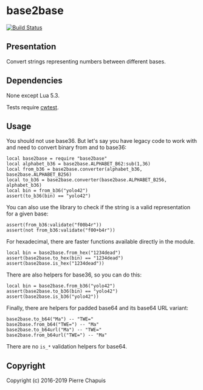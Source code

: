 # base2base

[![Build Status](https://travis-ci.org/catwell/base2base.png?branch=master)](https://travis-ci.org/catwell/base2base)

## Presentation

Convert strings representing numbers between different bases.

## Dependencies

None except Lua 5.3.

Tests require [cwtest](https://github.com/catwell/cwtest).

## Usage

You should not use base36. But let's say you have legacy code to work with
and need to convert binary from and to base36:

    local base2base = require "base2base"
    local alphabet_b36 = base2base.ALPHABET_B62:sub(1,36)
    local from_b36 = base2base.converter(alphabet_b36, base2base.ALPHABET_B256)
    local to_b36 = base2base.converter(base2base.ALPHABET_B256, alphabet_b36)
    local bin = from_b36("yolo42")
    assert(to_b36(bin) == "yolo42")

You can also use the library to check if the string is a valid representation
for a given base:

    assert(from_b36:validate("f00b4r"))
    assert(not from_b36:validate("f00+b4r"))

For hexadecimal, there are faster functions available directly in the module.

    local bin = base2base.from_hex("1234dead")
    assert(base2base.to_hex(bin) == "1234dead")
    assert(base2base.is_hex("1234dead"))

There are also helpers for base36, so you can do this:

    local bin = base2base.from_b36("yolo42")
    assert(base2base.to_b36(bin) == "yolo42")
    assert(base2base.is_b36("yolo42"))

Finally, there are helpers for padded base64 and its base64 URL variant:

    base2base.to_b64("Ma") -- "TWE="
    base2base.from_b64("TWE=") -- "Ma"
    base2base.to_b64url("Ma") -- "TWE="
    base2base.from_b64url("TWE=") -- "Ma"

There are no `is_*` validation helpers for base64.

## Copyright

Copyright (c) 2016-2019 Pierre Chapuis
